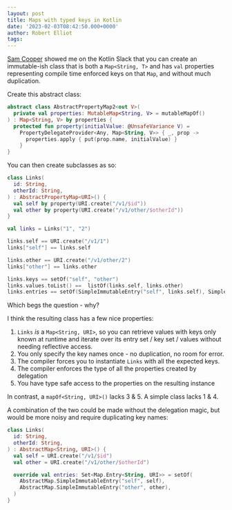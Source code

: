 ```yaml
---
layout: post
title: Maps with typed keys in Kotlin
date: '2023-02-03T08:42:50.000+0000'
author: Robert Elliot
tags:
---
```


[Sam Cooper](https://medium.com/@sam-cooper) showed me on the Kotlin Slack that
you can create an immutable-ish class that is both a `Map<String, T>` and has
`val` properties representing compile time enforced  keys on that `Map`, and
without much duplication.

Create this abstract class:

```kotlin
abstract class AbstractPropertyMap2<out V>(
  private val properties: MutableMap<String, V> = mutableMapOf()
) : Map<String, V> by properties {
  protected fun property(initialValue: @UnsafeVariance V) =
    PropertyDelegateProvider<Any, Map<String, V>> { _, prop ->
      properties.apply { put(prop.name, initialValue) }
    }
}
```

You can then create subclasses as so:

```kotlin
class Links(
  id: String, 
  otherId: String,
) : AbstractPropertyMap<URI>() {
  val self by property(URI.create("/v1/$id"))
  val other by property(URI.create("/v1/other/$otherId"))
}

val links = Links("1", "2")

links.self == URI.create("/v1/1")
links["self"] == links.self

links.other == URI.create("/v1/other/2")
links["other"] == links.other

links.keys == setOf("self", "other")
links.values.toList() ==  listOf(links.self, links.other)
links.entries == setOf(SimpleImmutableEntry("self", links.self), SimpleImmutableEntry("other", links.other))
```

Which begs the question - why?

I think the resulting class has a few nice properties:

1. `Links` *is* a `Map<String, URI>`, so you can retrieve values with keys only
   known at runtime and iterate over its entry set / key set / values without
   needing reflective access.
2. You only specify the key names once - no duplication, no room for error.
3. The compiler forces you to instantiate `Links` with all the expected keys.
4. The compiler enforces the type of all the properties created by delegation
5. You have type safe access to the properties on the resulting instance

In contrast, a `mapOf<String, URI>()` lacks 3 & 5. A simple class lacks 1 & 4.

A combination of the two could be made without the delegation magic, but would
be more noisy and require duplicating key names:

```kotlin
class Links(
  id: String,
  otherId: String,
) : AbstractMap<String, URI>() {
  val self = URI.create("/v1/$id")
  val other = URI.create("/v1/other/$otherId")

  override val entries: Set<Map.Entry<String, URI>> = setOf(
    AbstractMap.SimpleImmutableEntry("self", self),
    AbstractMap.SimpleImmutableEntry("other", other),
  )
}
```
